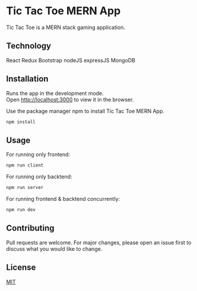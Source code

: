 # Tic Tac Toe MERN App

Tic Tac Toe is a MERN stack gaming application.

## Technology

React
Redux
Bootstrap
nodeJS
expressJS
MongoDB

## Installation

Runs the app in the development mode.\
Open [http://localhost:3000](http://localhost:3000) to view it in the browser.

Use the package manager npm to install Tic Tac Toe MERN App.

```bash
npm install
```

## Usage

For running only frontend:

```bash
npm run client
```

For running only backtend:

```bash
npm run server
```

For running frontend & backtend concurrently:

```bash
npm run dev
```

## Contributing

Pull requests are welcome. For major changes, please open an issue first to discuss what you would like to change.

## License

[MIT](https://choosealicense.com/licenses/mit/)
